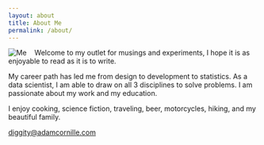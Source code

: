```yaml
---
layout: about
title: About Me
permalink: /about/
---
```

<img src="http://adamcornille.com/images/AdamCornille_Circle_sm.png" alt="Me" style="float: left;margin-right: 16px;">
Welcome to my outlet for musings and experiments, I hope it is as enjoyable to read as it is to write.

My career path has led me from design to development to statistics. As a data scientist, I am able to draw on all 3 disciplines to solve problems. I am passionate about my work and my education.

I enjoy cooking, science fiction, traveling, beer, motorcycles, hiking, and my beautiful family.

[diggity@adamcornille.com](mailto:diggity+website@adamcornille.com)
